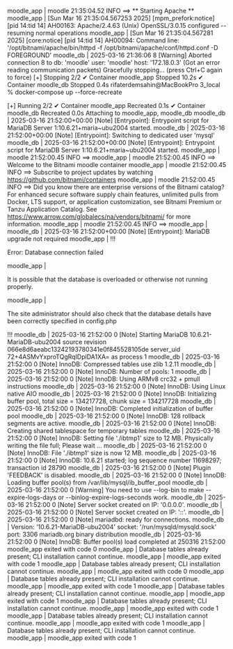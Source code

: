 moodle_app  | moodle 21:35:04.52 INFO  ==> ** Starting Apache **
moodle_app  | [Sun Mar 16 21:35:04.567253 2025] [mpm_prefork:notice] [pid 14:tid 14] AH00163: Apache/2.4.63 (Unix) OpenSSL/3.0.15 configured -- resuming normal operations
moodle_app  | [Sun Mar 16 21:35:04.567281 2025] [core:notice] [pid 14:tid 14] AH00094: Command line: '/opt/bitnami/apache/bin/httpd -f /opt/bitnami/apache/conf/httpd.conf -D FOREGROUND'
moodle_db   | 2025-03-16 21:36:06 8 [Warning] Aborted connection 8 to db: 'moodle' user: 'moodle' host: '172.18.0.3' (Got an error reading communication packets)
Gracefully stopping... (press Ctrl+C again to force)
[+] Stopping 2/2
 ✔ Container moodle_app  Stopped                                                                                        10.2s 
 ✔ Container moodle_db   Stopped                                                                                         0.4s 
rifaterdemsahin@MacBookPro 3_local % docker-compose up --force-recreate

[+] Running 2/2
 ✔ Container moodle_app  Recreated                                                                                       0.1s 
 ✔ Container moodle_db   Recreated                                                                                       0.0s 
Attaching to moodle_app, moodle_db
moodle_db   | 2025-03-16 21:52:00+00:00 [Note] [Entrypoint]: Entrypoint script for MariaDB Server 1:10.6.21+maria~ubu2004 started.
moodle_db   | 2025-03-16 21:52:00+00:00 [Note] [Entrypoint]: Switching to dedicated user 'mysql'
moodle_db   | 2025-03-16 21:52:00+00:00 [Note] [Entrypoint]: Entrypoint script for MariaDB Server 1:10.6.21+maria~ubu2004 started.
moodle_app  | moodle 21:52:00.45 INFO  ==> 
moodle_app  | moodle 21:52:00.45 INFO  ==> Welcome to the Bitnami moodle container
moodle_app  | moodle 21:52:00.45 INFO  ==> Subscribe to project updates by watching https://github.com/bitnami/containers
moodle_app  | moodle 21:52:00.45 INFO  ==> Did you know there are enterprise versions of the Bitnami catalog? For enhanced secure software supply chain features, unlimited pulls from Docker, LTS support, or application customization, see Bitnami Premium or Tanzu Application Catalog. See https://www.arrow.com/globalecs/na/vendors/bitnami/ for more information.
moodle_app  | moodle 21:52:00.45 INFO  ==> 
moodle_app  | 
moodle_db   | 2025-03-16 21:52:00+00:00 [Note] [Entrypoint]: MariaDB upgrade not required
moodle_app  | !!! <p>Error: Database connection failed</p>
moodle_app  | <p>It is possible that the database is overloaded or otherwise not running properly.</p>
moodle_app  | <p>The site administrator should also check that the database details have been correctly specified in config.php</p> !!!
moodle_db   | 2025-03-16 21:52:00 0 [Note] Starting MariaDB 10.6.21-MariaDB-ubu2004 source revision 066e8d6aeabc13242193780341e0f845528105de server_uid 72+4ASMvYxproTQgRqIDplDA1XA= as process 1
moodle_db   | 2025-03-16 21:52:00 0 [Note] InnoDB: Compressed tables use zlib 1.2.11
moodle_db   | 2025-03-16 21:52:00 0 [Note] InnoDB: Number of pools: 1
moodle_db   | 2025-03-16 21:52:00 0 [Note] InnoDB: Using ARMv8 crc32 + pmull instructions
moodle_db   | 2025-03-16 21:52:00 0 [Note] InnoDB: Using Linux native AIO
moodle_db   | 2025-03-16 21:52:00 0 [Note] InnoDB: Initializing buffer pool, total size = 134217728, chunk size = 134217728
moodle_db   | 2025-03-16 21:52:00 0 [Note] InnoDB: Completed initialization of buffer pool
moodle_db   | 2025-03-16 21:52:00 0 [Note] InnoDB: 128 rollback segments are active.
moodle_db   | 2025-03-16 21:52:00 0 [Note] InnoDB: Creating shared tablespace for temporary tables
moodle_db   | 2025-03-16 21:52:00 0 [Note] InnoDB: Setting file './ibtmp1' size to 12 MB. Physically writing the file full; Please wait ...
moodle_db   | 2025-03-16 21:52:00 0 [Note] InnoDB: File './ibtmp1' size is now 12 MB.
moodle_db   | 2025-03-16 21:52:00 0 [Note] InnoDB: 10.6.21 started; log sequence number 11698297; transaction id 28790
moodle_db   | 2025-03-16 21:52:00 0 [Note] Plugin 'FEEDBACK' is disabled.
moodle_db   | 2025-03-16 21:52:00 0 [Note] InnoDB: Loading buffer pool(s) from /var/lib/mysql/ib_buffer_pool
moodle_db   | 2025-03-16 21:52:00 0 [Warning] You need to use --log-bin to make --expire-logs-days or --binlog-expire-logs-seconds work.
moodle_db   | 2025-03-16 21:52:00 0 [Note] Server socket created on IP: '0.0.0.0'.
moodle_db   | 2025-03-16 21:52:00 0 [Note] Server socket created on IP: '::'.
moodle_db   | 2025-03-16 21:52:00 0 [Note] mariadbd: ready for connections.
moodle_db   | Version: '10.6.21-MariaDB-ubu2004'  socket: '/run/mysqld/mysqld.sock'  port: 3306  mariadb.org binary distribution
moodle_db   | 2025-03-16 21:52:00 0 [Note] InnoDB: Buffer pool(s) load completed at 250316 21:52:00
moodle_app exited with code 0
moodle_app  | Database tables already present; CLI installation cannot continue.
moodle_app  | 
moodle_app exited with code 1
moodle_app  | Database tables already present; CLI installation cannot continue.
moodle_app  | 
moodle_app exited with code 0
moodle_app  | Database tables already present; CLI installation cannot continue.
moodle_app  | 
moodle_app exited with code 1
moodle_app  | Database tables already present; CLI installation cannot continue.
moodle_app  | 
moodle_app exited with code 1
moodle_app  | Database tables already present; CLI installation cannot continue.
moodle_app  | 
moodle_app exited with code 1
moodle_app  | Database tables already present; CLI installation cannot continue.
moodle_app  | 
moodle_app exited with code 1
moodle_app  | Database tables already present; CLI installation cannot continue.
moodle_app  | 
moodle_app exited with code 1